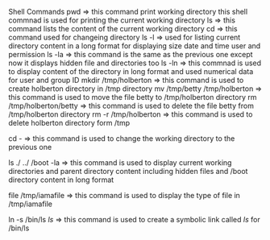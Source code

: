 Shell Commands
pwd => this command print working directory this shell commnad is used for printing the current working directory
ls => this command lists the content of the current working directory
cd => this command used for changeing directory
ls -l => used for listing current directory content in a long format for displaying size date and time user and permission
ls -la => this command is the same as the previous one except now it displays hidden file and directories too
ls -ln => this commnad is used to display content of the directory in long format and used numerical data for user and group ID
mkdir /tmp/holberton => this command is used to create holberton directory in /tmp directory
mv /tmp/betty /tmp/holberton => this command is used to move the file betty to /tmp/holberton directory
rm /tmp/holberton/betty => this command is used to delete the file betty from /tmp/holberton directory
rm -r /tmp/holberton => this command is used to delete holberton directory form /tmp

cd - => this command is used to change the working directory to the previous one

ls ./ ../ /boot -la => this command is used to display current working directories and parent directory content including hidden files and /boot directory content in long format

file /tmp/iamafile => this command is used to display the type of file in /tmp/iamafile

ln -s /bin/ls _ls_ => this command is used to create a symbolic link called _ls_ for /bin/ls
